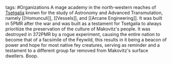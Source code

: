 tags: #Organizations 
A mage academy in the north-western reaches of [Tsetgalia](/States/Tsetgalia.md) known for the study of Astronomy and Advanced Transmutation, namely [[Homunculi]], [[Vessels]], and [[Arcane Engineering]]. It was built in 5PMR after the war and was built as a testament for Tsetgalia to always prioritize the preservation of the culture of Makovitz's people. It was destroyed in 372PMR by a rogue experiment, causing the entire nation to become that of a facsimile of the Feywild, this results in it being a beacon of power and hope for most native fey creatures, serving as reminder and a testament to a different group far removed from Makovitz's surface dwellers. Boop.
